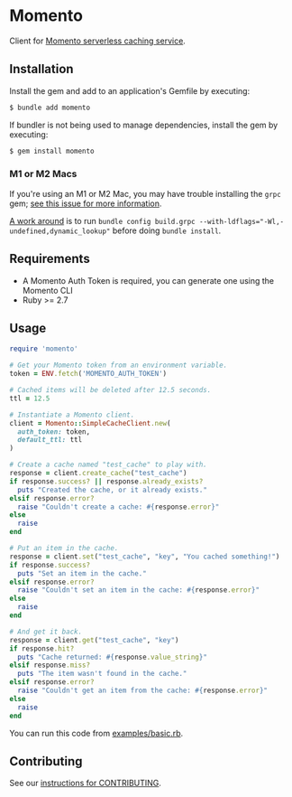 # Momento

Client for [Momento serverless caching service](https://www.gomomento.com/).

## Installation

Install the gem and add to an application's Gemfile by executing:

```sh
$ bundle add momento
```

If bundler is not being used to manage dependencies, install the gem by executing:

```sh
$ gem install momento
```

### M1 or M2 Macs

If you're using an M1 or M2 Mac, you may have trouble installing the `grpc` gem; [see this issue for more information](https://github.com/grpc/grpc/issues/31215).

[A work around](https://github.com/grpc/grpc/pull/31151#issuecomment-1310321807) is to run `bundle config build.grpc --with-ldflags="-Wl,-undefined,dynamic_lookup"` before doing `bundle install`.

## Requirements

* A Momento Auth Token is required, you can generate one using the Momento CLI
* Ruby >= 2.7

## Usage

```ruby
require 'momento'

# Get your Momento token from an environment variable.
token = ENV.fetch('MOMENTO_AUTH_TOKEN')

# Cached items will be deleted after 12.5 seconds.
ttl = 12.5

# Instantiate a Momento client.
client = Momento::SimpleCacheClient.new(
  auth_token: token,
  default_ttl: ttl
)

# Create a cache named "test_cache" to play with.
response = client.create_cache("test_cache")
if response.success? || response.already_exists?
  puts "Created the cache, or it already exists."
elsif response.error?
  raise "Couldn't create a cache: #{response.error}"
else
  raise
end

# Put an item in the cache.
response = client.set("test_cache", "key", "You cached something!")
if response.success?
  puts "Set an item in the cache."
elsif response.error?
  raise "Couldn't set an item in the cache: #{response.error}"
else
  raise
end

# And get it back.
response = client.get("test_cache", "key")
if response.hit?
  puts "Cache returned: #{response.value_string}"
elsif response.miss?
  puts "The item wasn't found in the cache."
elsif response.error?
  raise "Couldn't get an item from the cache: #{response.error}"
else
  raise
end
```

You can run this code from [examples/basic.rb](examples/basic.rb).

## Contributing

See our [instructions for CONTRIBUTING](./CONTRIBUTING.md).

